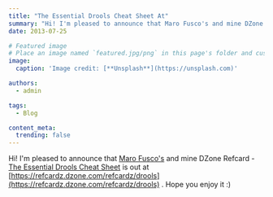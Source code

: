 ```yaml
---
title: "The Essential Drools Cheat Sheet At"
summary: "Hi! I'm pleased to announce that Maro Fusco's and mine DZone Refcard - The Essential Drools Cheat Sheet is out at https://refcardz.dzone.com/refcardz/drools . Hope you enjoy it :)"
date: 2013-07-25

# Featured image
# Place an image named `featured.jpg/png` in this page's folder and customize its options here.
image:
  caption: 'Image credit: [**Unsplash**](https://unsplash.com)'

authors:
  - admin

tags:
  - Blog

content_meta:
  trending: false
---
```

Hi! I'm pleased to announce that
[Maro Fusco's](https://www.twitter.com/mariofusco)
and mine DZone Refcard -
[The Essential Drools Cheat Sheet](https://refcardz.dzone.com/refcardz/drools)
is out at
[https://refcardz.dzone.com/refcardz/drools](https://refcardz.dzone.com/refcardz/drools)
. Hope you enjoy it :)
